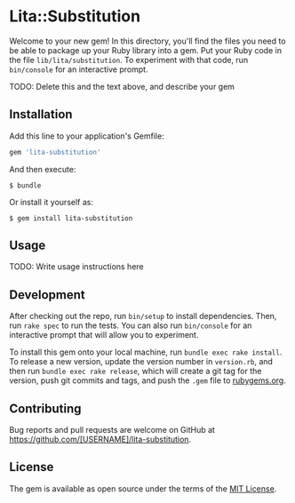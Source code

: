 # Lita::Substitution

Welcome to your new gem! In this directory, you'll find the files you need to be able to package up your Ruby library into a gem. Put your Ruby code in the file `lib/lita/substitution`. To experiment with that code, run `bin/console` for an interactive prompt.

TODO: Delete this and the text above, and describe your gem

## Installation

Add this line to your application's Gemfile:

```ruby
gem 'lita-substitution'
```

And then execute:

    $ bundle

Or install it yourself as:

    $ gem install lita-substitution

## Usage

TODO: Write usage instructions here

## Development

After checking out the repo, run `bin/setup` to install dependencies. Then, run `rake spec` to run the tests. You can also run `bin/console` for an interactive prompt that will allow you to experiment.

To install this gem onto your local machine, run `bundle exec rake install`. To release a new version, update the version number in `version.rb`, and then run `bundle exec rake release`, which will create a git tag for the version, push git commits and tags, and push the `.gem` file to [rubygems.org](https://rubygems.org).

## Contributing

Bug reports and pull requests are welcome on GitHub at https://github.com/[USERNAME]/lita-substitution.


## License

The gem is available as open source under the terms of the [MIT License](http://opensource.org/licenses/MIT).

